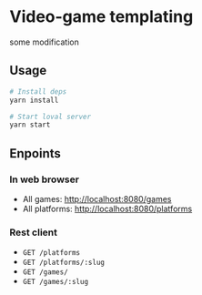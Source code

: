 # Video-game templating

some modification

## Usage

```bash
# Install deps
yarn install

# Start loval server
yarn start
```

## Enpoints

### In web browser

- All games: [http://localhost:8080/games](http://localhost:8080/games)
- All platforms: [http://localhost:8080/platforms](http://localhost:8080/platforms)

### Rest client

- `GET /platforms`
- `GET /platforms/:slug`
- `GET /games/`
- `GET /games/:slug`
